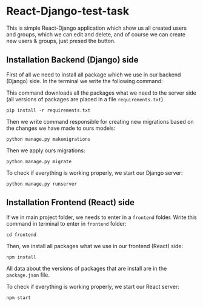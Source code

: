 # React-Django-test-task

This is simple React-Django application which show us all created users and groups, 
which we can edit and delete, and of course we can create new users & groups, just presed the button.

## Installation Backend (Django) side

First of all we need to install all package which we use in our backend (Django) side.
In the terminal we write the following command:

This command downloads all the packages what we need to the server side 
(all versions of packages are placed in a file `requirements.txt`)

  `pip install -r requirements.txt`
 
Then we write command responsible for creating new migrations based on the changes we have made to ours models:

  `python manage.py makemigrations`
  
Then we apply ours migrations:

  `python manage.py migrate`
  
To check if everything is working properly, we start our Django server:
  
  `python manage.py runserver`
  
## Installation Frontend (React) side

If we in main project folder, we needs to enter  in a `frontend` folder.
Write this command in terminal to enter in `frontend` folder:

  `cd frontend`

Then, we install all packages what we use in our frontend (React) side: 

  `npm install`

All data about the versions of packages that are install are in the `package.json` file.

To check if everything is working properly, we start our React server:
  
  `npm start`


